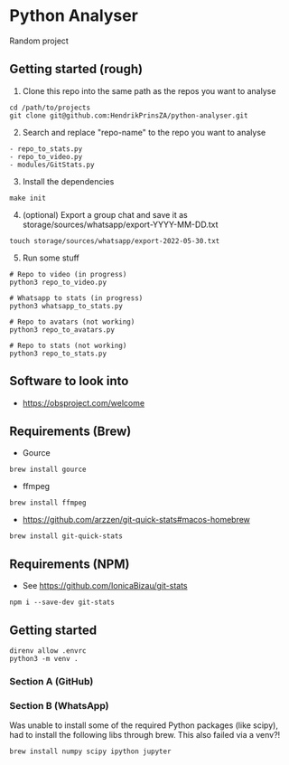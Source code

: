 # Python Analyser
Random project

## Getting started (rough)
1. Clone this repo into the same path as the repos you want to analyse
```
cd /path/to/projects
git clone git@github.com:HendrikPrinsZA/python-analyser.git
```
2. Search and replace "repo-name" to the repo you want to analyse
```
- repo_to_stats.py
- repo_to_video.py
- modules/GitStats.py
```
3. Install the dependencies
```
make init
```
4. (optional) Export a group chat and save it as storage/sources/whatsapp/export-YYYY-MM-DD.txt
```
touch storage/sources/whatsapp/export-2022-05-30.txt
```
5. Run some stuff
```
# Repo to video (in progress)
python3 repo_to_video.py

# Whatsapp to stats (in progress)
python3 whatsapp_to_stats.py

# Repo to avatars (not working)
python3 repo_to_avatars.py

# Repo to stats (not working)
python3 repo_to_stats.py
```

## Software to look into
- https://obsproject.com/welcome

## Requirements (Brew)
- Gource
```
brew install gource
```
- ffmpeg
```
brew install ffmpeg
```
- https://github.com/arzzen/git-quick-stats#macos-homebrew
```
brew install git-quick-stats
```

## Requirements (NPM)
- See https://github.com/IonicaBizau/git-stats
```
npm i --save-dev git-stats
```

## Getting started
```
direnv allow .envrc
python3 -m venv .
```

### Section A (GitHub)

### Section B (WhatsApp)
Was unable to install some of the required Python packages (like scipy), had to 
install the following libs through brew. This also failed via a venv?!
```
brew install numpy scipy ipython jupyter
```
